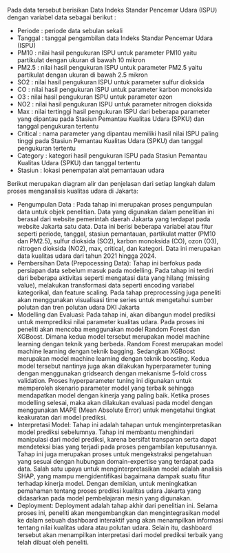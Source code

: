 Pada data tersebut berisikan Data Indeks Standar Pencemar Udara (ISPU) dengan variabel data sebagai berikut :
- Periode	:	periode data sebulan sekali
- Tanggal	:	tanggal pengambilan data Indeks Standar Pencemar Udara (ISPU)
- PM10	:	nilai hasil pengukuran ISPU untuk parameter PM10 yaitu partikulat dengan ukuran di bawah 10 mikron
- PM2.5	:	nilai hasil pengukuran ISPU untuk parameter PM2.5 yaitu partikulat dengan ukuran di bawah 2.5 mikron
- SO2	:	nilai hasil pengukuran ISPU untuk parameter sulfur dioksida
- CO	:	nilai hasil pengukuran ISPU untuk parameter karbon monoksida
- O3	:	nilai hasil pengukuran ISPU untuk parameter ozon
- NO2	:	nilai hasil pengukuran ISPU untuk parameter nitrogen dioksida
- Max	:	nilai tertinggi hasil pengukuran ISPU dari beberapa parameter yang dipantau pada Stasiun Pemantau Kualitas Udara (SPKU) dan tanggal pengukuran tertentu
- Critical	:	nama parameter yang dipantau memiliki hasil nilai ISPU paling tinggi pada Stasiun Pemantau Kualitas Udara (SPKU) dan tanggal pengukuran tertentu
- Category	:	kategori hasil pengukuran ISPU pada Stasiun Pemantau Kualitas Udara (SPKU) dan tanggal tertentu
- Stasiun	:	lokasi penempatan alat pemantauan udara

Berikut merupakan diagram alir dan penjelasan dari setiap langkah dalam proses menganalisis kualitas udara di Jakarta: 
- Pengumpulan Data : Pada tahap ini merupakan proses pengumpulan data untuk objek penelitian. Data yang digunakan dalam penelitian ini berasal dari website pemerintah daerah Jakarta yang terdapat pada website Jakarta satu data. Data ini berisi beberapa variabel atau fitur seperti periode, tanggal, stasiun pemantauan, partikulat matter (PM10 dan PM2.5), sulfur dioksida (SO2), karbon monoksida (CO), ozon (O3), nitrogen dioksida (NO2), max, critical, dan kategori. Data ini merupakan data kualitas udara dari tahun 2021 hingga 2024.
- Pembersihan Data (Prepocessing Data): Tahap ini berfokus pada persiapan data sebelum masuk pada modelling. Pada tahap ini terdiri dari beberapa aktivitas seperti mengatasi data yang hilang (missing value), melakukan transformasi data seperti encoding variabel kategorikal, dan feature scaling. Pada tahap preprocessing juga peneliti akan menggunakan visualisasi time series untuk mengetahui sumber polutan dan tren polutan udara DKI Jakarta
- Modelling dan Evaluasi: Pada tahap ini, akan dibangun model prediksi untuk memprediksi nilai parameter kualitas udara. Pada proses ini peneliti akan mencoba menggunakan model Random Forest dan XGBoost. Dimana kedua model tersebut merupakan model machine learning dengan teknik yang berbeda. Random Forest merupakan model machine learning dengan teknik bagging. Sedangkan XGBoost merupakan model machine learning dengan teknik boosting. Kedua model tersebut nantinya juga akan dilakukan hyperparameter tuning dengan menggunakan gridsearch dengan mekanisme 5-fold cross validation. Proses hyperparameter tuning ini digunakan untuk memperoleh skenario parameter model yang terbaik sehingga mendapatkan model dengan kinerja yang paling baik. Ketika proses modelling selesai, maka akan dilakukan evaluasi pada model dengan menggunakan MAPE (Mean Absolute Error) untuk mengetahui tingkat keakuratan dari model prediksi.
- Interpretasi Model: Tahap ini adalah tahapan untuk menginterpretasikan model prediksi sebelumnya. Tahap ini membantu menghindari manipulasi dari model prediksi, karena bersifat transparan serta dapat mendeteksi bias yang terjadi pada proses pengambilan keputusannya. Tahap ini juga merupakan proses untuk mengekstraksi pengetahuan yang sesuai dengan hubungan domain-expertise yang terdapat pada data. Salah satu upaya untuk menginterpretasikan model adalah analisis SHAP, yang mampu mengidentifikasi bagaimana dampak suatu fitur terhadap kinerja model. Dengan demikian, untuk meningkatkan pemahaman tentang proses prediksi kualitas udara Jakarta yang didasarkan pada model pembelajaran mesin yang digunakan.
- Deployment: Deployment adalah tahap akhir dari penelitian ini. Selama proses ini, peneliti akan mengembangkan dan mengintegrasikan model ke dalam sebuah dashboard interaktif yang akan menampilkan informasi tentang nilai kualitas udara atau polutan udara. Selain itu, dashboard tersebut akan menampilkan interpretasi dari model prediksi terbaik yang telah dibuat oleh peneliti.
